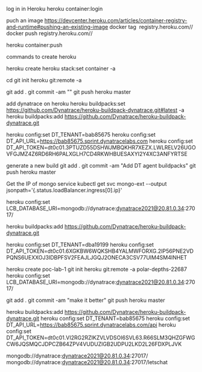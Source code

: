 log in in Heroku
heroku container:login

puch an image https://devcenter.heroku.com/articles/container-registry-and-runtime#pushing-an-existing-image
docker tag <image> registry.heroku.com/<app>/<process-type>
docker push registry.heroku.com/<app>/<process-type>


heroku container:push



commands to create heroku

heroku create <name of app>
heroku stack:set container -a <name of app>

cd <project>
git init
heroku git:remote -a <name of app>

git add .
git commit -am "<commit message>"
git push heroku master

add dynatrace on heroku
heroku buildpacks:set https://github.com/Dynatrace/heroku-buildpack-dynatrace.git#latest -a <name of app>
heroku buildpacks:add https://github.com/Dynatrace/heroku-buildpack-dynatrace.git

heroku config:set DT_TENANT=bab85675
heroku config:set DT_API_URL=https://bab85675.sprint.dynatracelabs.com
heroku config:set DT_API_TOKEN=dt0c01.3PTUZD55DSHWJMBQKHR7XEZX.LWLRELV26UGOVFGJMZ4Z6RD6RH6PALXGLH7CD4RKWHBUESAXYI2Y4XC3ANFYRTSE

generate a new build 
git add .
git commit -am "Add DT agent buildpacks"
git push heroku master



Get the IP of mongo service
kubectl get svc mongo-ext --output jsonpath='{.status.loadBalancer.ingress[0].ip}'


heroku config:set LCB_DATABASE_URI=mongodb://dynatrace:dynatrace2021@20.81.0.34:27017/

heroku buildpacks:add https://github.com/Dynatrace/heroku-buildpack-dynatrace.git

heroku config:set DT_TENANT=dba19199
heroku config:set DT_API_TOKEN=dt0c01.6XGKBW6WQKSHB4YALMWFORXG.2IP56PNE2VDPQNS6UEXXOJ3IDBPFSV2FEAJLJGQJ2ONECA3CSV77UIM4SM4INHET


<!-- I need to update the setting and the env variable with the mongodb info -->



<!-- Heroku -->

heroku create poc-lab-1
git init
heroku git:remote -a polar-depths-22687
heroku config:set LCB_DATABASE_URI=mongodb://dynatrace:dynatrace2021@20.81.0.34:27017/

git add .
git commit -am "make it better"
git push heroku master

heroku buildpacks:add https://github.com/Dynatrace/heroku-buildpack-dynatrace.git
heroku config:set DT_TENANT=bab85675
heroku config:set DT_API_URL=https://bab85675.sprint.dynatracelabs.com/api
heroku config:set DT_API_TOKEN=dt0c01.VI2RG2RZIKZVLVDSOI6SVL63.R66SLM3QHZGFWGCW6JQSMQCJDPCZB64ZPV4VUDUZIGB2UDPU2LKD2L26FDXPLJVK



mongodb://dynatrace:dynatrace2021@20.81.0.34:27017/
mongodb://dynatrace:dynatrace2021@20.81.0.34:27017/letschat